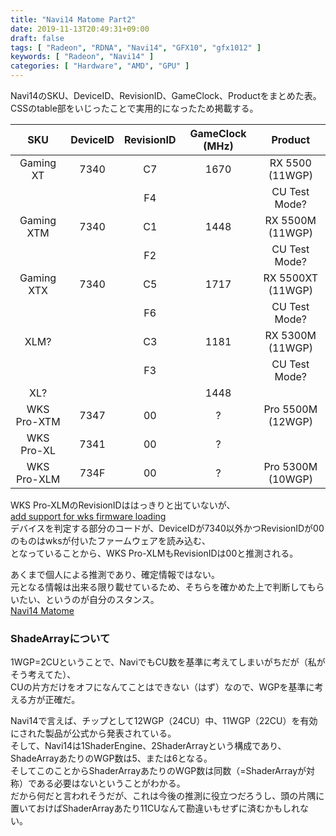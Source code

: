 ```yaml
---
title: "Navi14 Matome Part2"
date: 2019-11-13T20:49:31+09:00
draft: false
tags: [ "Radeon", "RDNA", "Navi14", "GFX10", "gfx1012" ]
keywords: [ "Radeon", "Navi14" ]
categories: [ "Hardware", "AMD", "GPU" ]
---
```


Navi14のSKU、DeviceID、RevisionID、GameClock、Productをまとめた表。  
CSSのtable部をいじったことで実用的になったため掲載する。  

| SKU | DeviceID | RevisionID | GameClock (MHz) | Product |
|:---:|:---:|:---:|:---:|:---:|
| Gaming XT | 7340 | C7 | 1670 | RX 5500 (11WGP) |
| | | F4 | | CU Test Mode? |
| Gaming XTM | 7340 | C1 | 1448 | RX 5500M (11WGP) |
| | | F2 | | CU Test Mode? |
| Gaming XTX | 7340 | C5 | 1717 | RX 5500XT (11WGP) |
| | | F6 | | CU Test Mode? |
| XLM? | | C3 | 1181 | RX 5300M (11WGP) |
| | | F3 | | CU Test Mode? |
| XL? | | | 1448 | |
| WKS Pro-XTM | 7347 | 00 | ? | Pro 5500M (12WGP) |
| WKS Pro-XL | 7341 | 00 | ? | |
| WKS Pro-XLM | 734F | 00 | ? | Pro 5300M (10WGP) |

WKS Pro-XLMのRevisionIDははっきりと出ていないが、  
[add support for wks firmware loading](https://cgit.freedesktop.org/~agd5f/linux/commit/drivers/gpu/drm/amd?h=amd-staging-drm-next&id=73e5bc910eb3e697f0bf33aa63ad64549db4212a)  
デバイスを判定する部分のコードが、DeviceIDが7340以外かつRevisionIDが00のものはwksが付いたファームウェアを読み込む、  
となっていることから、WKS Pro-XLMもRevisionIDは00と推測される。  

あくまで個人による推測であり、確定情報ではない。  
元となる情報は出来る限り載せているため、そちらを確かめた上で判断してもらいたい、というのが自分のスタンス。  
[Navi14 Matome](/posts/2019/11/04/navi14-matome)  
### ShadeArrayについて
1WGP=2CUということで、NaviでもCU数を基準に考えてしまいがちだが（私がそう考えてた）、  
CUの片方だけをオフになんてことはできない（はず）なので、WGPを基準に考える方が正確だ。  

Navi14で言えば、チップとして12WGP（24CU）中、11WGP（22CU）を有効にされた製品が公式から発表されている。  
そして、Navi14は1ShaderEngine、2ShaderArrayという構成であり、  
ShadeArrayあたりのWGP数は5、または6となる。  
そしてこのことからShaderArrayあたりのWGP数は同数（=ShaderArrayが対称）である必要はないということがわかる。  
だから何だと言われそうだが、これは今後の推測に役立つだろうし、頭の片隅に置いておけばShaderArrayあたり11CUなんて勘違いもせずに済むかもしれない。
